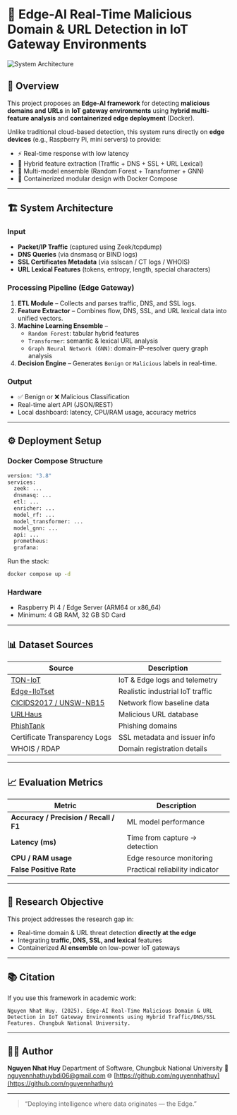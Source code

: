 # 🧠 Edge-AI Real-Time Malicious Domain & URL Detection in IoT Gateway Environments

![System Architecture](https://res.cloudinary.com/dh41tyuha/image/upload/v1761564853/Screenshot_from_2025-10-27_20-33-13_akxnb3.png) 

## 🚀 Overview
This project proposes an **Edge-AI framework** for detecting **malicious domains and URLs** in **IoT gateway environments** using **hybrid multi-feature analysis** and **containerized edge deployment** (Docker).

Unlike traditional cloud-based detection, this system runs directly on **edge devices** (e.g., Raspberry Pi, mini servers) to provide:
- ⚡ Real-time response with low latency  
- 🧩 Hybrid feature extraction (Traffic + DNS + SSL + URL Lexical)  
- 🧠 Multi-model ensemble (Random Forest + Transformer + GNN)  
- 🐳 Containerized modular design with Docker Compose  

---

## 🏗️ System Architecture

### **Input**
- **Packet/IP Traffic** (captured using Zeek/tcpdump)  
- **DNS Queries** (via dnsmasq or BIND logs)  
- **SSL Certificates Metadata** (via sslscan / CT logs / WHOIS)  
- **URL Lexical Features** (tokens, entropy, length, special characters)

### **Processing Pipeline (Edge Gateway)**
1. **ETL Module** – Collects and parses traffic, DNS, and SSL logs.  
2. **Feature Extractor** – Combines flow, DNS, SSL, and URL lexical data into unified vectors.  
3. **Machine Learning Ensemble** –  
   - `Random Forest`: tabular hybrid features  
   - `Transformer`: semantic & lexical URL analysis  
   - `Graph Neural Network (GNN)`: domain–IP–resolver query graph analysis  
4. **Decision Engine** – Generates `Benign` or `Malicious` labels in real-time.  

### **Output**
- ✅ Benign or ❌ Malicious Classification  
- Real-time alert API (JSON/REST)  
- Local dashboard: latency, CPU/RAM usage, accuracy metrics  

---

## ⚙️ Deployment Setup

### **Docker Compose Structure**
```bash
version: "3.8"
services:
  zeek: ...
  dnsmasq: ...
  etl: ...
  enricher: ...
  model_rf: ...
  model_transformer: ...
  model_gnn: ...
  api: ...
  prometheus:
  grafana:
```

Run the stack:

```bash
docker compose up -d
```

### **Hardware**

* Raspberry Pi 4 / Edge Server (ARM64 or x86_64)
* Minimum: 4 GB RAM, 32 GB SD Card

---

## 📊 Dataset Sources

| Source                                                                | Description                      |
| --------------------------------------------------------------------- | -------------------------------- |
| [TON-IoT](https://research.unsw.edu.au/projects/toniot-datasets)      | IoT & Edge logs and telemetry    |
| [Edge-IIoTset](https://www.techrxiv.org/users/683379/articles/678449) | Realistic industrial IoT traffic |
| [CICIDS2017 / UNSW-NB15](https://www.unb.ca/cic/datasets/)            | Network flow baseline data       |
| [URLHaus](https://urlhaus.abuse.ch/)                                  | Malicious URL database           |
| [PhishTank](https://phishtank.org/)                                   | Phishing domains                 |
| Certificate Transparency Logs                                         | SSL metadata and issuer info     |
| WHOIS / RDAP                                                          | Domain registration details      |

---

## 📈 Evaluation Metrics

| Metric                                 | Description                     |
| -------------------------------------- | ------------------------------- |
| **Accuracy / Precision / Recall / F1** | ML model performance            |
| **Latency (ms)**                       | Time from capture → detection   |
| **CPU / RAM usage**                    | Edge resource monitoring        |
| **False Positive Rate**                | Practical reliability indicator |

---

## 🔬 Research Objective

This project addresses the research gap in:

* Real-time domain & URL threat detection **directly at the edge**
* Integrating **traffic, DNS, SSL, and lexical** features
* Containerized **AI ensemble** on low-power IoT gateways

---

## 📚 Citation

If you use this framework in academic work:

```
Nguyen Nhat Huy. (2025). Edge-AI Real-Time Malicious Domain & URL Detection in IoT Gateway Environments using Hybrid Traffic/DNS/SSL Features. Chungbuk National University.
```

---

## 👨‍💻 Author

**Nguyen Nhat Huy**
Department of Software, Chungbuk National University
📧 [nguyennhathuybdi06@gmail.com](mailto:nguyennhathuybdi06@gmail.com)
🌐 [https://github.com/nguyennhathuy](https://github.com/nguyennhathuy)

---

> “Deploying intelligence where data originates — the Edge.”
